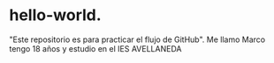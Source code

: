 # hello-world.
"Este repositorio es para practicar el flujo de GitHub".
Me llamo Marco tengo 18 años y estudio en el IES AVELLANEDA
